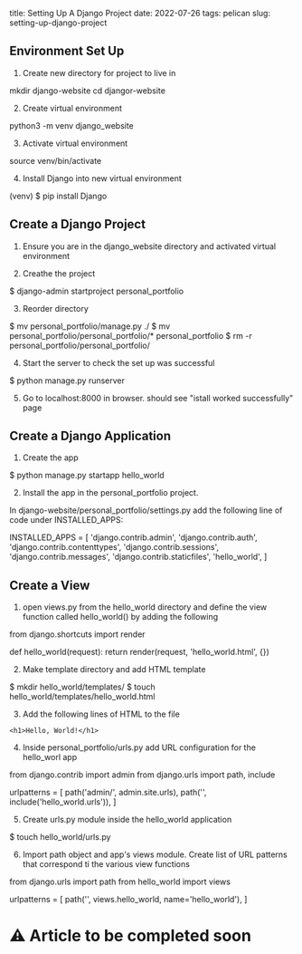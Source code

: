 title: Setting Up A Django Project
date: 2022-07-26
tags: pelican
slug: setting-up-django-project

## Environment Set Up
1. Create new directory for project to live in 

mkdir django-website 
cd djangor-website

2. Create virtual environment

python3 -m venv django_website

3. Activate virtual environment
 
source venv/bin/activate

4. Install Django into new virtual environment 

(venv) $ pip install Django

## Create a Django Project

1. Ensure you are in the django_website directory and activated virtual environment 

2. Creathe the project 

$ django-admin startproject personal_portfolio

3. Reorder directory 

$ mv personal_portfolio/manage.py ./
$ mv personal_portfolio/personal_portfolio/* personal_portfolio
$ rm -r personal_portfolio/personal_portfolio/

4. Start the server to check the set up was successful 

$ python manage.py runserver

5. Go to localhost:8000 in browser. should see "istall worked successfully" page

## Create a Django Application 

1. Create the app

$ python manage.py startapp hello_world

2. Install the app in the personal_portfolio project.

In django-website/personal_portfolio/settings.py add the following line of code under INSTALLED_APPS:

INSTALLED_APPS = [
    'django.contrib.admin',
    'django.contrib.auth',
    'django.contrib.contenttypes',
    'django.contrib.sessions',
    'django.contrib.messages',
    'django.contrib.staticfiles',
    'hello_world',
]

## Create a View 

1. open views.py from the hello_world directory and define the view function called hello_world() by adding
 the following 

from django.shortcuts import render

def hello_world(request):
    return render(request, 'hello_world.html', {})
    
2. Make template directory and add HTML template

$ mkdir hello_world/templates/
$ touch hello_world/templates/hello_world.html

3. Add the following lines of HTML to the file 

`<h1>Hello, World!</h1>`

4. Inside personal_portfolio/urls.py add URL configuration for the hello_worl app

from django.contrib import admin
from django.urls import path, include

urlpatterns = [
    path('admin/', admin.site.urls),
    path('', include('hello_world.urls')),
]

5. Create urls.py module inside the hello_world application 

$ touch hello_world/urls.py

6. Import path object and app's views module. Create list of URL patterns that correspond ti the various view functions

from django.urls import path
from hello_world import views

urlpatterns = [
    path('', views.hello_world, name='hello_world'),
]

# ⚠️ Article to be completed soon 







